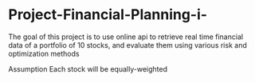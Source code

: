 # Project-Financial-Planning-i-
The goal of this project is to use online api to retrieve real time financial data of a portfolio of 10 stocks, 
and evaluate them using various risk and optimization methods

Assumption
Each stock will be equally-weighted
